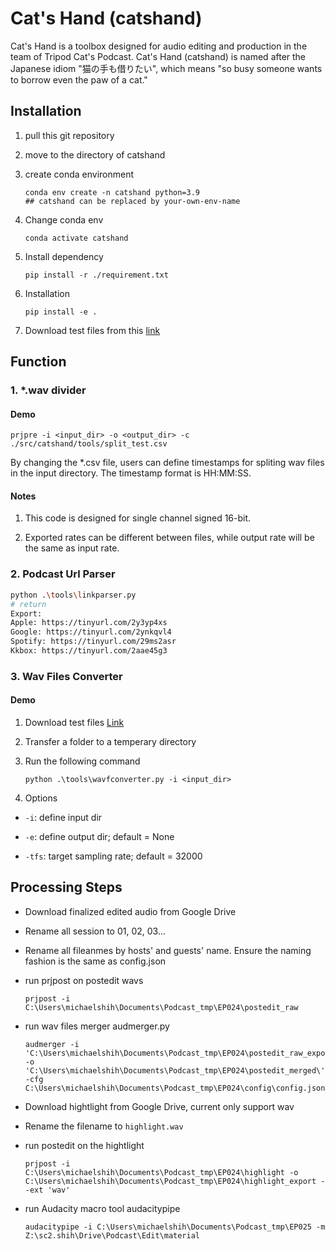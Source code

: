 # Cat's Hand (catshand)

Cat's Hand is a toolbox designed for audio editing and production in the team of Tripod Cat's Podcast. Cat's Hand (catshand) is named after the Japanese idiom "猫の手も借りたい", which means "so busy someone wants to borrow even the paw of a cat."

## Installation

1. pull this git repository
2. move to the directory of catshand
3. create conda environment

    ```shell
    conda env create -n catshand python=3.9
    ## catshand can be replaced by your-own-env-name
    ```

4. Change conda env 

    ```shell
    conda activate catshand
    ```

5. Install dependency
    
    ```shell
    pip install -r ./requirement.txt
    ```


6. Installation

    ```shell
    pip install -e .
    ```

7. Download test files from this [link](https://drive.google.com/drive/folders/1ZK2PGQHYUtQUZYW7GLx3O8Ukr5MvmnHe?usp=sharing)

## Function

### 1. *.wav divider

#### Demo

```shell
prjpre -i <input_dir> -o <output_dir> -c ./src/catshand/tools/split_test.csv
```

By changing the *.csv file, users can define timestamps for spliting wav files in the input directory. The timestamp format is HH:MM:SS.

#### Notes

1. This code is designed for single channel signed 16-bit.

2. Exported rates can be different between files, while output rate will be the same as input rate.

### 2. Podcast Url Parser

```bash
python .\tools\linkparser.py
# return
Export:
Apple: https://tinyurl.com/2y3yp4xs
Google: https://tinyurl.com/2ynkqvl4
Spotify: https://tinyurl.com/29ms2asr
Kkbox: https://tinyurl.com/2aae45g3
```

### 3. Wav Files Converter

#### Demo

1. Download test files [Link](https://drive.google.com/drive/folders/14T52ACyoYR1IxLtU7rNCz6J1y8pjzUCL?usp=sharing)

2. Transfer a folder to a temperary directory

3. Run the following command

    ```shell
    python .\tools\wavfconverter.py -i <input_dir>
    ```

4. Options

- `-i`: define input dir

- `-e`: define output dir; default = None

- `-tfs`: target sampling rate; default = 32000

## Processing Steps

- Download finalized edited audio from Google Drive
- Rename all session to 01, 02, 03...
- Rename all fileanmes by hosts' and guests' name. Ensure the naming fashion is the same as config.json

- run prjpost on postedit wavs

    ```shell
    prjpost -i C:\Users\michaelshih\Documents\Podcast_tmp\EP024\postedit_raw
    ```

- run wav files merger audmerger.py

    ```shell
    audmerger -i 'C:\Users\michaelshih\Documents\Podcast_tmp\EP024\postedit_raw_export\' -o 'C:\Users\michaelshih\Documents\Podcast_tmp\EP024\postedit_merged\' -cfg C:\Users\michaelshih\Documents\Podcast_tmp\EP024\config\config.json
    ```

- Download hightlight from Google Drive, current only support wav
- Rename the filename to `highlight.wav`
- run postedit on the hightlight

    ```shell
    prjpost -i C:\Users\michaelshih\Documents\Podcast_tmp\EP024\highlight -o C:\Users\michaelshih\Documents\Podcast_tmp\EP024\highlight_export --ext 'wav'
    ```

- run Audacity macro tool audacitypipe

    ```shell
    audacitypipe -i C:\Users\michaelshih\Documents\Podcast_tmp\EP025 -m Z:\sc2.shih\Drive\Podcast\Edit\material
    ```